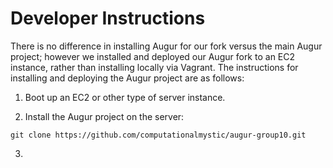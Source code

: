 # Developer Instructions

There is no difference in installing Augur for our fork versus the main Augur project; however we installed and deployed our Augur fork to an EC2 instance, rather than installing locally via Vagrant. The instructions for installing and deploying the Augur project are as follows:

1. Boot up an EC2 or other type of server instance.

2. Install the Augur project on the server:

```
git clone https://github.com/computationalmystic/augur-group10.git
```

3. 
